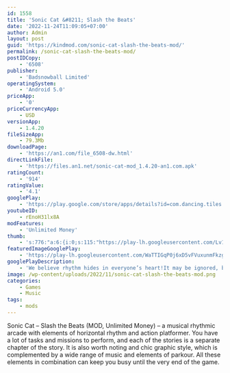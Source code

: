 ```yaml
---
id: 1558
title: 'Sonic Cat &#8211; Slash the Beats'
date: '2022-11-24T11:09:05+07:00'
author: Admin
layout: post
guid: 'https://kindmod.com/sonic-cat-slash-the-beats-mod/'
permalink: /sonic-cat-slash-the-beats-mod/
postIDCopy:
    - '6508'
publisher:
    - 'Badsnowball Limited'
operatingSystem:
    - 'Android 5.0'
priceApp:
    - '0'
priceCurrencyApp:
    - USD
versionApp:
    - 1.4.20
fileSizeApp:
    - 79.3Mb
downloadPage:
    - 'https://an1.com/file_6508-dw.html'
directLinkFile:
    - 'https://files.an1.net/sonic-cat-mod_1.4.20-an1.com.apk'
ratingCount:
    - '914'
ratingValue:
    - '4.1'
googlePlay:
    - 'https://play.google.com/store/apps/details?id=com.dancing.tiles.magic.music.beat.saber'
youtubeID:
    - rEnoH31lx8A
modFeatures:
    - 'Unlimited Money'
thumb:
    - 's:776:"a:6:{i:0;s:115:"https://play-lh.googleusercontent.com/Lv1V_H7zopk907GY9MG_MLsZmEl1mKSiuLjFXMJBZUdwY-8vSiwKY8KvVQO4IYx4rbw=w526-h296";i:1;s:115:"https://play-lh.googleusercontent.com/xvA3HFOKqdxv8NctQdB9GQeUSdbpGy15k9HTz12eqEsWWHeJ25lvIW9ABX8zlIoXfyk=w526-h296";i:2;s:115:"https://play-lh.googleusercontent.com/BjiLpVK3LNB8UInP-qR3-2ClCJP5Qma94L6Fc7NZYgPeEEX_WlJkInFTl38jb2o5RA8=w526-h296";i:3;s:115:"https://play-lh.googleusercontent.com/IG2RSD8Ys25IpOnsHXBeN3mRupOTdo_zhyPh-Pfb6-3THRp1TV5BotVhByUxcSwRZkE=w526-h296";i:4;s:116:"https://play-lh.googleusercontent.com/lB5r3Ia1p9DyIN8tPmwMX2jJ85uY5bh78eL_EVifDNVPybxiAs-2O16aHkxHu0HXsM10=w526-h296";i:5;s:116:"https://play-lh.googleusercontent.com/Gj1SHDovqNCGigty8FxmjHt-kja3IpGPpQaRWAeliTmvTQq2BFn7-UQxvHJx2oVh3f6h=w526-h296";}";'
featuredImageGooglePlay:
    - 'https://play-lh.googleusercontent.com/WaTTIGqP0j6xD5vFVuxunmFkzgiEL_U4c-1kP8UfNSc6BZgYkXI77KiZMuYJveew0Vlz'
googlePlayDescription:
    - 'We believe rhythm hides in everyone’s heart!It may be ignored, but never get lost.Let’s hit the sonic road and find your own shining rhythm.🎇.'
image: /wp-content/uploads/2022/11/sonic-cat-slash-the-beats-mod.png
categories:
    - Games
    - Music
tags:
    - mods
---
```


Sonic Cat – Slash the Beats (MOD, Unlimited Money) – a musical rhythmic arcade with elements of horizontal rhythm and action platformer. You have a lot of tasks and missions to perform, and each of the stories is a separate chapter of the story. It is also worth noting and chic graphic style, which is complemented by a wide range of music and elements of parkour. All these elements in combination can keep you busy until the very end of the game.